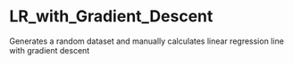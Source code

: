 # LR_with_Gradient_Descent
Generates a random dataset and manually calculates linear regression line with gradient descent
